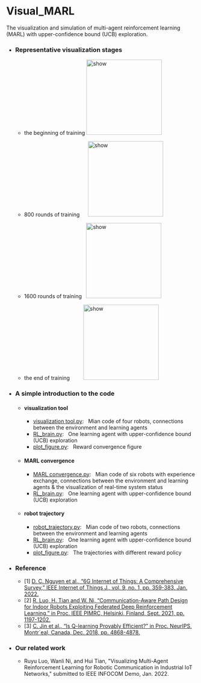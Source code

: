# Visual_MARL
The visualization and simulation of multi-agent reinforcement learning (MARL) with upper-confidence bound (UCB) exploration.

+ ### Representative visualization stages
  + the beginning of training <img src="https://github.com/lry-bupt/Visual_MARL/blob/main/visualization%20tool/result/demo2.gif" alt="show" height="200" width="200" /> 
  
  + 800 rounds of training &emsp; <img src="https://github.com/lry-bupt/Visual_MARL/blob/main/visualization%20tool/result/demo3.gif" alt="show" height="200" width="200" />

  + 1600 rounds of training &nbsp; <img src="https://github.com/lry-bupt/Visual_MARL/blob/main/visualization%20tool/result/demo4.gif" alt="show" height="200" width="200" /> 

  + the end of training &emsp;&emsp; <img src="https://github.com/lry-bupt/Visual_MARL/blob/main/visualization%20tool/result/demo1.gif" alt="show" height="200" width="200" />
 
+ ### A simple introduction to the code
    + #### visualization tool
      + [visualization tool.py](https://github.com/lry-bupt/Visual_MARL/blob/main/MARL%20convergence/MARL%20convergence.py):  &nbsp; Mian code of four robots, connections between the environment and learning agents
      + [RL_brain.py](https://github.com/lry-bupt/Visual_MARL/blob/main/MARL%20convergence/RL_brain.py):  &nbsp; One learning agent with upper-confidence bound (UCB) exploration
      + [plot_figure.py](https://github.com/lry-bupt/Visual_MARL/blob/main/MARL%20convergence/plot_figure.py):  &nbsp; Reward convergence figure

    + #### MARL convergence
      + [MARL convergence.py](https://github.com/lry-bupt/Visual_MARL/tree/main/visualization%20tool):  &nbsp; Mian code of six robots with experience exchange, connections between the environment and learning agents & the visualization of real-time system status
      + [RL_brain.py](https://github.com/lry-bupt/Visual_MARL/blob/main/visualization%20tool/RL_brain.py): &nbsp;  One learning agent with upper-confidence bound (UCB) exploration

    + #### robot trajectory
      + [robot_trajectory.py](https://github.com/lry-bupt/Visual_MARL/blob/main/robot%20trajectory/robot%20trajectory.py):  &nbsp; Mian code of two robots, connections between the environment and learning agents
      + [RL_brain.py](https://github.com/lry-bupt/Visual_MARL/blob/main/robot%20trajectory/RL_brain.py):  &nbsp; One learning agent with upper-confidence bound (UCB) exploration
      + [plot_figure.py](https://github.com/lry-bupt/Visual_MARL/blob/main/robot%20trajectory/plot_figure.py):  &nbsp; The trajectories with different reward policy

+ ### Reference 
  + [1] [D. C. Nguyen et al., “6G Internet of Things: A Comprehensive Survey,” IEEE Internet of Things J., vol. 9, no. 1, pp. 359-383, Jan. 2022.](https://ieeexplore.ieee.org/abstract/document/9509294)
  + [2] [R. Luo, H. Tian and W. Ni, “Communication-Aware Path Design for Indoor Robots Exploiting Federated Deep Reinforcement Learning,” in Proc. IEEE PIMRC, Helsinki, Finland, Sept. 2021, pp. 1197-1202.](https://ieeexplore.ieee.org/document/9569440)
  + [3] [C. Jin et al., “Is Q-learning Provably Efficient?” in Proc. NeurIPS, Montr´eal, Canada, Dec. 2018, pp. 4868-4878.](https://dl.acm.org/doi/abs/10.5555/3327345.3327395)

+ ### Our related work
  + Ruyu Luo, Wanli Ni, and Hui Tian, "Visualizing Multi-Agent Reinforcement Learning for Robotic Communication in Industrial IoT Networks," submitted to IEEE INFOCOM Demo, Jan. 2022.
